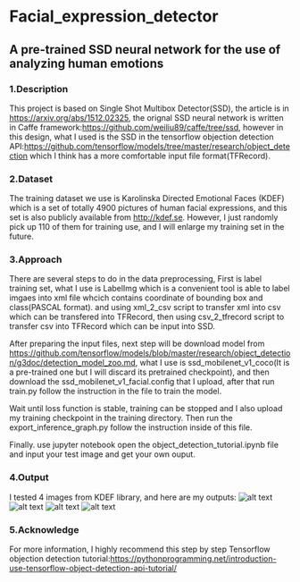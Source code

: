 # Facial_expression_detector  
## A pre-trained SSD neural network for the use of analyzing human emotions
### 1.Description
This project is based on Single Shot Multibox Detector(SSD), the article is in https://arxiv.org/abs/1512.02325, the orignal SSD neural network is written in Caffe framework:https://github.com/weiliu89/caffe/tree/ssd, however in this design, what I used is the SSD in the tensorflow objection detection API:https://github.com/tensorflow/models/tree/master/research/object_detection which I think has a more comfortable input file format(TFRecord).
### 2.Dataset
The training dataset we use is Karolinska Directed Emotional Faces (KDEF) which is a set of totally 4900 pictures of human facial expressions, and this set is also publicly available from http://kdef.se. However, I just randomly pick up 110 of them for training use, and I will enlarge my training set in the future.
### 3.Approach
There are several steps to do in the data preprocessing, First is label training set, what I use is LabelImg which is a convenient tool is able to label imgaes into xml file whcich contains coordinate of bounding box and class(PASCAL format). and using xml_2_csv script to transfer xml into csv which can be transfered into TFRecord, then using csv_2_tfrecord script to transfer csv into TFRecord which can be input into SSD.

After preparing the input files, next step will be download model from https://github.com/tensorflow/models/blob/master/research/object_detection/g3doc/detection_model_zoo.md, what I use is ssd_mobilenet_v1_coco(It is a pre-trained one but I will discard its pretrained checkpoint), and then download the ssd_mobilenet_v1_facial.config that I upload, after that run train.py follow the instruction in the file to train the model.

Wait until loss function is stable, training can be stopped and I also upload my training checkpoint in the training directory. Then run the export_inference_graph.py follow the instruction inside of this file. 

Finally. use jupyter notebook open the object_detection_tutorial.ipynb file and input your test image and get your own ouput.
### 4.Output
I tested 4 images from KDEF library, and here are my outputs:
![alt text](https://github.com/Zhangchi95/Facial_expression_detector_SSD/blob/master/Myoutput/output1.png)
![alt text](https://github.com/Zhangchi95/Facial_expression_detector_SSD/blob/master/Myoutput/output2.png)
![alt text](https://github.com/Zhangchi95/Facial_expression_detector_SSD/blob/master/Myoutput/output3.png)
![alt text](https://github.com/Zhangchi95/Facial_expression_detector_SSD/blob/master/Myoutput/output4.png)
### 5.Acknowledge
For more information, I highly recommend this step by step Tensorflow objection detection tutorial:https://pythonprogramming.net/introduction-use-tensorflow-object-detection-api-tutorial/
